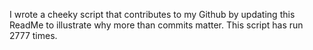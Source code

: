 I wrote a cheeky script that contributes to my Github by updating this ReadMe to illustrate why more than commits matter. This script has run 2777 times.